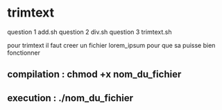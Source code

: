 # trimtext
question 1 add.sh
question 2 div.sh
question 3 trimtext.sh

pour trimtext il faut  creer un fichier lorem_ipsum pour que sa puisse bien fonctionner


## compilation : chmod +x nom_du_fichier
##  execution : ./nom_du_fichier


